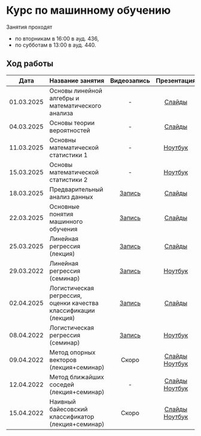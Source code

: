 # Курс по машинному обучению

Занятия проходят
- по вторникам в 16:00 в ауд. 436,
- по субботам в 13:00 в ауд. 440.

## Ход работы

| Дата   | Название занятия       | Видеозапись  | Презентация  | Домашка                  |
|:------:|:-----------------------|:------------:|:------------:|:------------------------:|
| 01.03.2025 | Основы линейной алгебры и математического анализа | - | [Слайды](01_Основы_линейной_алгебры_и_математического_анализа/Машинное_обучение_01.pdf) | - |
| 04.03.2025 | Основы теории вероятностей | - | [Слайды](02_Основы_теории_вероятностей/Машинное_обучение_02.pdf) | - |
| 11.03.2025 | Основны математической статистики 1 | - | [Ноутбук](03_Основы_математической_статистики_1/math.stat.ipynb) | - |
| 15.03.2025 | Основы математической статистики 2 | - | [Ноутбук](04_Основы_математической_статистики_2/math.stat2.ipynb) | [Задание](Домашние_задания/01_Основы_статистического_анализа/)| 
| 18.03.2025 | Предварительный анализ данных | [Запись](https://youtu.be/-60BZOVtElQ?feature=shared) | [Слайды](05_Предварительный_анализ_данных/Машинное_обучение_05.pdf) | [Задание](Домашние_задания/02_Предварительный_анализ_данных/) |  
| 22.03.2025 | Основные понятия машинного обучения | [Запись](https://youtu.be/r_NFsDiCygY?feature=shared) | [Слайды](06_Основные_понятия_машинного_обучения/Машинное_обучение_06.pdf) | - | 
| 25.03.2025 | Линейная регрессия (лекция) | [Запись](https://youtu.be/nmM98SZzp1E?feature=shared) | [Слайды](07_Линейная_регрессия_теория/Машинное_обучение_07.pdf) | - | 
| 29.03.2022 | Линейная регрессия (семинар) | [Запись](https://youtu.be/8RPlzBIwE38) | [Ноутбук](08_Линейная_регрессия_практика/lin-reg.ipynb) | [Задание](Домашние_задания/03_Линейная_регрессия/) | 
| 02.04.2025 | Логистическая регрессия, оценки качества классификации (лекция) | [Запись](https://youtu.be/9eioa89s_aw?feature=shared) | [Слайды](09_Логистическая_регрессия_теория/Машинное_обучение_09.pdf) | - | 
| 08.04.2022 | Логистическая регрессия (семинар) | [Запись](https://youtu.be/g5lJ9oVnqGg?feature=shared) | [Ноутбук](10_Логистическая_регрессия_практика/log-reg.ipynb) | - | 
| 09.04.2022 | Метод опорных векторов (лекция+семинар) | Скоро | [Слайды](11_Метод_опорных_векторов_теория_&_практика/Машинное_обучение_11.pdf) [Ноутбук](11_Метод_опорных_векторов_теория_&_практика/svm.ipynb) | [Задание](Домашние_задания/04_Линейная_классификация/) | 
| 12.04.2022 | Метод ближайших соседей (лекция+семинар) | - | [Слайды](12_Метод_ближайших_соседей_теория_&_практика/Машинное_обучение_12.pdf) [Ноутбук](12_Метод_ближайших_соседей_теория_&_практика/KNN.ipynb) | - | 
| 15.04.2022 | Наивный байесовский классификатор (лекция+семинар) | Скоро | [Слайды](13_Наивный_байесовский_классификатор_теория_&_практика/Машинное_обучение_13.pdf) [Ноутбук](13_Наивный_байесовский_классификатор_теория_&_практика/naive-bayes.ipynb) | - | 

